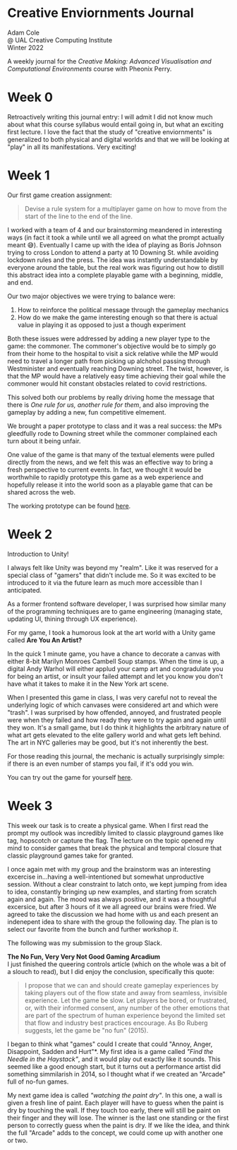 # Creative Enviornments Journal
Adam Cole<br/>
@ UAL Creative Computing Institute<br/>
Winter 2022

A weekly journal for the _Creative Making: Advanced Visualisation and Computational Environments_ course with Pheonix Perry. 

# Week 0
Retroactively writing this journal entry: I will admit I did not know much about what this course syllabus would entail going in, but what an exciting first lecture. I love the fact that the study of "creative enviornments" is generalized to both physical and digital worlds and that we will be looking at "play" in all its manifestations. Very exciting!

# Week 1
Our first game creation assignment:
> Devise a rule system for a multiplayer game on how to move from the start of the line to the end of the line.

I worked with a team of 4 and our brainstorming meandered in interesting ways (in fact it took a while until we all agreed on what the prompt actually meant 😅). Eventually I came up with the idea of playing as Boris Johnson trying to cross London to attend a party at 10 Downing St. while avoiding lockdown rules and the press. The idea was instantly understandable by everyone around the table, but the real work was figuring out how to distill this abstract idea into a complete playable game with a beginning, middle, and end.

Our two major objectives we were trying to balance were:

1. How to reinforce the political message through the gameplay mechanics 
2. How do we make the game interesting enough so that there is actual value in playing it as opposed to just a though experiment


Both these issues were addressed by adding a new player type to the game: the commoner. The commoner's objective would be to simply go from their home to the hospital to visit a sick relative while the MP would need to travel a longer path from picking up alchohol passing through Westminister and eventually reaching Downing street. The twist, however, is that the MP would have a relatively easy time achieving their goal while the commoner would hit constant obstacles related to covid restrictions. 

This solved both our problems by really driving home the message that there is _One rule for us, another rule for them_, and also improving the gameplay by adding a new, fun competitive elmement.

We brought a paper prototype to class and it was a real success: the MPs gleedfully rode to Downing street while the commoner complained each turn about it being unfair. 

One value of the game is that many of the textual elements were pulled directly from the news, and we felt this was an effective way to bring a fresh perspective to current events. In fact, we thought it would be worthwhile to rapidly prototype this game as a web experience and hopefully release it into the world soon as a playable game that can be shared across the web.

The working prototype can be found [here](https://friendly-engelbart-a27766.netlify.app/).

# Week 2
Introduction to Unity!

I always felt like Unity was beyond my "realm". Like it was reserved for a special class of "gamers" that didn't include me. So it was excited to be introduced to it via the future learn as much more accessible than I anticipated. 

As a former frontend software developer, I was surprised how similar many of the programming techniques are to game engineering (managing state, updating UI, thining through UX experience).

For my game, I took a humorous look at the art world with a Unity game called **Are You An Artist?**

In the quick 1 minute game, you have a chance to decorate a canvas with either 8-bit Marilyn Monroes Cambell Soup stamps. When the time is up, a digital Andy Warhol will either applud your camp art and congradulate you for being an artist, or insult your failed attempt and let you know you don't have what it takes to make it in the New York art scene. 

When I presented this game in class, I was very careful not to reveal the underlying logic of which canvases were considered art and which were "trash". I was surprised by how offended, annoyed, and frustrated people were when they failed and how ready they were to try again and again until they won. It's a small game, but I do think it highlights the arbitrary nature of what art gets elevated to the elite gallery world and what gets left behind. The art in NYC galleries may be good, but it's not inherently the best.

For those reading this journal, the mechanic is actually surprisingly simple: if there is an even number of stamps you fail, if it's odd you win. 

You can try out the game for yourself [here](https://adamcole.itch.io/are-you-an-artist).

# Week 3
This week our task is to create a physical game. When I first read the prompt my outlook was incredibly limited to classic playground games like tag, hopscotch or capture the flag. The lecture on the topic opened my mind to consider games that break the physical and temporal closure that classic playground games take for granted.

I once again met with my group and the brainstorm was an interesting excercise in...having a well-intentioned but somewhat unproductive session. Without a clear constraint to latch onto, we kept jumping from idea to idea, constantly bringing up new examples, and starting from scratch again and again. The mood was always positive, and it was a thoughtful excersice, but after 3 hours of it we all agreed our brains were fried. We agreed to take the discussion we had home with us and each present an indenepent idea to share with the group the following day. The plan is to select our favorite from the bunch and further workshop it. 

The following was my submission to the group Slack.

**The No Fun, Very Very Not Good Gaming Arcadium**<br/>
I just finished the queering controls article (which on the whole was a bit of a slouch to read), but I did enjoy the conclusion, specifically this quote:

>I propose that we can and should create gameplay experiences by taking players out of the flow state and away from seamless, invisible experience. Let the game be slow. Let players be bored, or frustrated, or, with their informed consent, any number of the other emotions that are part of the spectrum of human experience beyond the limited set that flow and industry best practices encourage. As Bo Ruberg suggests, let the game be "no fun" (2015).

I began to think what "games" could I create that could "Annoy, Anger, Disappoint, Sadden and Hurt"*. My first idea is a game called _"Find the Needle in the Haystack"_, and it would play out exactly like it sounds. This seemed like a good enough start, but it turns out a performance artist did something simmilarish in 2014, so I thought what if we created an "Arcade" full of no-fun games.


My next game idea is called _"watching the paint dry"_. In this one, a wall is given a fresh line of paint. Each player will have to guess when the paint is dry by touching the wall. If they touch too early, there will still be paint on their finger and they will lose. The winner is the last one standing or the first person to correctly guess when the paint is dry.
If we like the idea, and think the full "Arcade" adds to the concept, we could come up with another one or two.